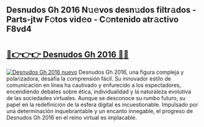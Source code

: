 ## Desnudos Gh 2016 N𝚞𝚎vos desn𝚞dos filtr𝚊dos - Parts-jtw F𝚘tos vid𝚎o - C𝚘ntenido atr𝚊ctivo F8vd4

# <h2><a href="http://mb6pst.tromn.icu/?c=Desnudos+Gh+2016">🔗👉👉👉 Desnudos Gh 2016 🔗🔗</a></h2>

[![Desnudos Gh 2016 nuevo](https://i.imgur.com/pEAQMta.gif)](http://mb6pst.tromn.icu/?c=Desnudos+Gh+2016)
Desnudos Gh 2016, una figura compleja y polarizadora, desafía la comprensión fácil. Su innovador estilo de comunicación en línea ha cautivado y enfurecido a los espectadores, encendiendo debates sobre ética, individualidad y la naturaleza evolutiva de las sociedades virtuales. Aunque se desconoce su rumbo futuro, su papel en la redefinición de la esfera digital es incuestionable. Impulsado por una determinación inquebrantable y un encanto innegable, el progreso de Desnudos Gh 2016 en el reino virtual es implacable.
